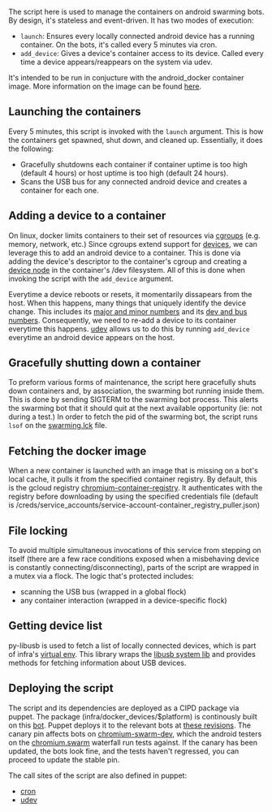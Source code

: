 The script here is used to manage the containers on android swarming bots.
By design, it's stateless and event-driven. It has two modes of execution:
* `launch`: Ensures every locally connected android device has a running
          container. On the bots, it's called every 5 minutes via cron.
* `add_device`: Gives a device's container access to its device. Called every
              time a device appears/reappears on the system via udev.

It's intended to be run in conjucture with the android_docker container image.
More information on the image can be found [here](https://chromium.googlesource.com/infra/infra/+/master/docker/android_devices/README.md).


Launching the containers
--------------------------
Every 5 minutes, this script is invoked with the `launch` argument. This is
how the containers get spawned, shut down, and cleaned up. Essentially, it does
the following:
* Gracefully shutdowns each container if container uptime is too high (default
4 hours) or host uptime is too high (default 24 hours).
* Scans the USB bus for any connected android device and creates a container
for each one.


Adding a device to a container
--------------------------
On linux, docker limits containers to their set of resources via
[cgroups](https://www.kernel.org/doc/Documentation/cgroup-v1/devices.txt)
(e.g. memory, network, etc.) Since cgroups extend support for
[devices](https://www.kernel.org/doc/Documentation/cgroup-v1/devices.txt),
we can leverage this to add an android device to a container. This is done via
adding the device's descriptor to the container's cgroup and creating a
[device node](https://linux.die.net/man/8/makedev) in the container's /dev
filesystem. All of this is done when invoking the script with the `add_device`
argument.

Everytime a device reboots or resets, it momentarily dissapears from the host.
When this happens, many things that uniquely identify the device change. This
includes its [major and minor numbers](http://www.makelinux.net/ldd3/chp-3-sect-2)
and its [dev and bus numbers](http://www.makelinux.net/ldd3/chp-13-sect-2).
Consequently, we need to re-add a device to its container everytime this
happens. [udev](https://www.kernel.org/pub/linux/utils/kernel/hotplug/udev/udev.html)
allows us to do this by running `add_device` everytime an android device
appears on the host.


Gracefully shutting down a container
--------------------------
To preform various forms of maintenance, the script here gracefully shuts down
containers and, by association, the swarming bot running inside them. This is
done by sending SIGTERM to the swarming bot process. This alerts the swarming
bot that it should quit at the next available opportunity (ie: not during a
test.)
In order to fetch the pid of the swarming bot, the script runs `lsof` on the
[swarming.lck](https://cs.chromium.org/chromium/infra/luci/appengine/swarming/doc/Bot.md?rcl=8b90cdd97f8f088bcba2fa376ce49d9863b48902&l=305)
file.


Fetching the docker image
--------------------------
When a new container is launched with an image that is missing
on a bot's local cache, it pulls it from the specified container registry. By
default, this is the gcloud registry [chromium-container-registry](https://console.cloud.google.com/gcr/images/chromium-container-registry/GLOBAL/android_docker).
It authenticates with the registry before downloading by using the specified
credentials file (default is
/creds/service_accounts/service-account-container_registry_puller.json)


File locking
--------------------------
To avoid multiple simultaneous invocations of this service from stepping
on itself (there are a few race conditions exposed when a misbehaving device is
constantly connecting/disconnecting), parts of the script are wrapped in a mutex
via a flock. The logic that's protected includes:
* scanning the USB bus (wrapped in a global flock)
* any container interaction (wrapped in a device-specific flock)


Getting device list
--------------------------
py-libusb is used to fetch a list of locally connected devices, which is part
of infra's [virtual env](https://chromium.googlesource.com/infra/infra/+/6446cbcd46452cf657e67bd7a45e9f0a97b0f5c8/bootstrap/deps.pyl#209).
This library wraps the [libusb system lib](http://www.libusb.org/) and provides
methods for fetching information about USB devices.


Deploying the script
--------------------------
The script and its dependencies are deployed as a CIPD package via puppet. The
package (infra/docker_devices/$platform) is continously built on this
[bot](https://ci.chromium.org/p/infra-internal/builders/luci.infra-internal.prod/infra-packager-linux-64).
Puppet deploys it to the relevant bots at
[these revisions](https://chrome-internal.googlesource.com/infra/puppet/+/abab6a79a69671288c6be4c87dfc053a11a46b4b/puppetm/etc/puppet/hieradata/cipd.yaml#469).
The canary pin affects bots on [chromium-swarm-dev](https://chromium-swarm-dev.appspot.com),
which the android testers on the [chromium.swarm](https://build.chromium.org/p/chromium.swarm/builders)
waterfall run tests against. If the canary has been updated, the bots look fine,
and the tests haven't regressed, you can proceed to update the stable pin.

The call sites of the script are also defined in puppet:
* [cron](https://chrome-internal.googlesource.com/infra/puppet/+/78f1ba25470edf4256e5862d7b9c3eb1fba9dcad/puppetm/etc/puppet/modules/chrome_infra/templates/setup/docker/android/android_docker_cron.sh.erb)
* [udev](https://chrome-internal.googlesource.com/infra/puppet/+/78f1ba25470edf4256e5862d7b9c3eb1fba9dcad/puppetm/etc/puppet/modules/chrome_infra/files/setup/docker/android/android_docker_udev)
